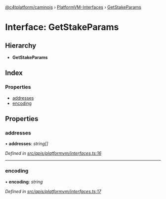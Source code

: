 [@c4tplatform/caminojs](../api.md) › [PlatformVM-Interfaces](../modules/platformvm_interfaces.md) › [GetStakeParams](platformvm_interfaces.getstakeparams.md)

# Interface: GetStakeParams

## Hierarchy

* **GetStakeParams**

## Index

### Properties

* [addresses](platformvm_interfaces.getstakeparams.md#addresses)
* [encoding](platformvm_interfaces.getstakeparams.md#encoding)

## Properties

###  addresses

• **addresses**: *string[]*

*Defined in [src/apis/platformvm/interfaces.ts:16](https://github.com/chain4travel/caminojs/blob/8077d740/src/apis/platformvm/interfaces.ts#L16)*

___

###  encoding

• **encoding**: *string*

*Defined in [src/apis/platformvm/interfaces.ts:17](https://github.com/chain4travel/caminojs/blob/8077d740/src/apis/platformvm/interfaces.ts#L17)*
